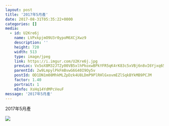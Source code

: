 ```yaml
---
layout: post
title: '2017年5月產' 
date: 2017-08-31T05:35:22+0000 
categories: [] 
media:
  - id: U2Kre6j
    name: LVPxkpjmO9U3r0ypoM6XCjXwz9
    description: ''   
    height: 720
    width: 513
    type: image/jpeg
    link: https://i.imgur.com/U2Kre6j.jpg
    prevLoc: Vx5oX8M32JTZy00VB5xlhPkoxwBPkYFR5qK4rK83c5xVBj6n8vI6Yjxq656Du2nXZNjB4WTy3RLnGEXmtWAqnoRGgVuoMXkDZr8pcqWPgz9qJnuX1nnNLA1ZtAZGqP80AKSVw21Zyr3os568PQ8w1oIRyzJ5rjXVt0Vj4w33mqCvJGKr977RFEVAxkE3zoIgMVjPjgEDiNZ3gkGXBAUwQ15XpwjotX50N7nGRQfqmrLllw0ZSr1XNV4XRKIKwmon5B74
    parentId: 2w9LmpylPkFmBvwG6G40I9Oy5v
    postId: OD1DN1m08MhkMLZpDzk4U8LDmP9PlRHlGxovmEZlSqkBYkMB9PCJM
    factor: 1.40
    portrait: 1
    mInfo: XsHq14YdMPcVeuF
message: '2017年5月產'  
---
```


2017年5月產


[//]: #media:  
<a href="https://i.imgur.com/U2Kre6j.jpg"><img class="postImage" src="https://i.imgur.com/U2Kre6jh.jpg" />  
</a>   
